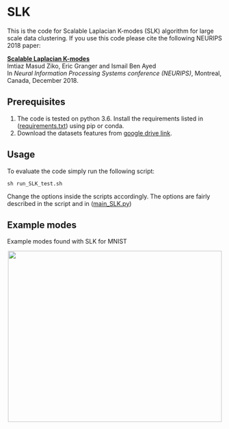 # SLK

This is the code for Scalable Laplacian K-modes (SLK) algorithm for large scale data clustering. If you use this code please cite the following NEURIPS 2018 paper:

[**Scalable Laplacian K-modes**](https://papers.nips.cc/paper/8208-scalable-laplacian-k-modes.pdf)  
Imtiaz Masud Ziko, Eric Granger and Ismail Ben Ayed  
In *Neural Information Processing Systems conference (NEURIPS)*, Montreal, Canada, December 2018.

## Prerequisites

1. The code is tested on python 3.6. Install the requirements listed in ([requirements.txt](./requirements.txt)) using pip or conda.
2. Download the datasets features from [google drive link](https://drive.google.com/file/d/1cOcP7_gZPNk_m5N8soV2Wqb4Adcs8WIi/view?usp=sharing).

## Usage
To evaluate the code simply run the following script: 
```
sh run_SLK_test.sh
```
Change the options inside the scripts accordingly. The options are fairly described in the script and in ([main_SLK.py](./main_SLK.py))

## Example modes
Example modes found with SLK for MNIST

<div align="center"><img src="data/mnist_mode_mean.png" alt="" height="400" width="500"/></div>


<!-- ## License

This project is licensed under the MIT License - see the [LICENSE.md](LICENSE.md) file for details. -->

